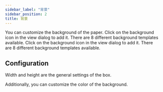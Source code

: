 ```yaml
---
sidebar_label: "背景"
sidebar_position: 2
title: 背景
---
```


You can customize the background of the paper. Click on the background icon in the view dialog to add it. There are 8 different background templates available. Click on the background icon in the view dialog to add it. There are 8 different background templates available.

## Configuration

Width and height are the general settings of the box.

Additionally, you can customize the color of the background.
